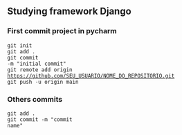 ## Studying framework Django

### First commit project in pycharm
<code>git init</code><br>
<code>git add .</code><br>
<code>git commit -m "initial commit"</code><br>
<code>git remote add origin https://github.com/SEU_USUARIO/NOME_DO_REPOSITORIO.git</code><br>
<code>git push -u origin main</code><br>

### Others commits
<code>git add .</code><br>
<code>git commit -m "commit name"</code><br>
